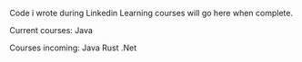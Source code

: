 Code i wrote during Linkedin Learning courses will go here when complete.

Current courses:
Java

Courses incoming:
Java
Rust
.Net
